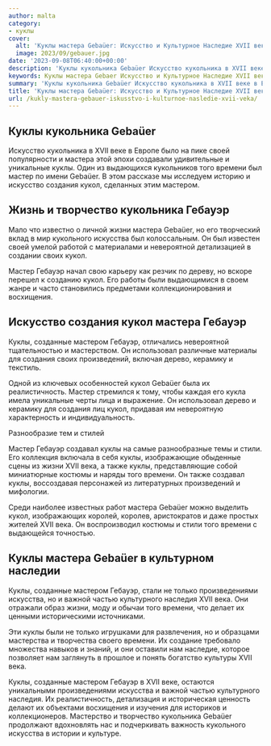 ```yaml
---
author: malta
category:
- куклы
cover:
  alt: 'Куклы мастера Gebaüer: Искусство и Культурное Наследие XVII века'
  image: 2023/09/gebauer.jpg
date: '2023-09-08T06:40:00+00:00'
description: 'Куклы кукольника Gebaüer Искусство кукольника в XVII веке в Европе было на пике своей популярности и мастера этой эпохи создавали удивительные и...'
keywords: Куклы мастера Gebaer Искусство и Культурное Наследие XVII века, куклы, gebaer, кукол, гебауэр, xvii, мастера, времени, кукольника, мастер, создания, мастером, искусства, века, искусство, жизни
summary: 'Куклы кукольника Gebaüer Искусство кукольника в XVII веке в Европе было на пике своей популярности и мастера этой эпохи создавали удивительные и...'
title: 'Куклы мастера Gebaüer: Искусство и Культурное Наследие XVII века'
url: /kukly-mastera-gebauer-iskusstvo-i-kulturnoe-nasledie-xvii-veka/
---
```


## Куклы кукольника Gebaüer

Искусство кукольника в XVII веке в Европе было на пике своей популярности и мастера этой эпохи создавали удивительные и уникальные куклы. Один из выдающихся кукольников того времени был мастер по имени Gebaüer. В этом рассказе мы исследуем историю и искусство создания кукол, сделанных этим мастером.  

## Жизнь и творчество кукольника Гебауэр

Мало что известно о личной жизни мастера Gebaüer, но его творческий вклад в мир кукольного искусства был колоссальным. Он был известен своей умелой работой с материалами и невероятной детализацией в создании своих кукол.

Мастер Гебауэр начал свою карьеру как резчик по дереву, но вскоре перешел к созданию кукол. Его работы были выдающимися в своем жанре и часто становились предметами коллекционирования и восхищения.  

## Искусство создания кукол мастера Гебауэр

Куклы, созданные мастером Гебауэр, отличались невероятной тщательностью и мастерством. Он использовал различные материалы для создания своих произведений, включая дерево, керамику и текстиль.

Одной из ключевых особенностей кукол Gebaüer была их реалистичность. Мастер стремился к тому, чтобы каждая его кукла имела уникальные черты лица и выражение. Он использовал дерево и керамику для создания лиц кукол, придавая им невероятную характерность и индивидуальность.

Разнообразие тем и стилей

Мастер Гебауэр создавал куклы на самые разнообразные темы и стили. Его коллекция включала в себя куклы, изображающие обыденные сцены из жизни XVII века, а также куклы, представляющие собой миниатюрные костюмы и наряды того времени. Он также создавал куклы, воссоздавая персонажей из литературных произведений и мифологии.

Среди наиболее известных работ мастера Gebaüer можно выделить кукол, изображающих королей, королев, аристократов и даже простых жителей XVII века. Он воспроизводил костюмы и стили того времени с выдающейся точностью.

## Куклы мастера Gebaüer в культурном наследии

Куклы, созданные мастером Гебауэр, стали не только произведениями искусства, но и важной частью культурного наследия XVII века. Они отражали образ жизни, моду и обычаи того времени, что делает их ценными историческими источниками.

Эти куклы были не только игрушками для развлечения, но и образцами мастерства и творчества своего времени. Их создание требовало множества навыков и знаний, и они оставили нам наследие, которое позволяет нам заглянуть в прошлое и понять богатство культуры XVII века.

Куклы, созданные мастером Гебауэр в XVII веке, остаются уникальными произведениями искусства и важной частью культурного наследия. Их реалистичность, детализация и историческая ценность делают их объектами восхищения и изучения для историков и коллекционеров. Мастерство и творчество кукольника Gebaüer продолжают вдохновлять нас и подчеркивать важность кукольного искусства в истории и культуре.